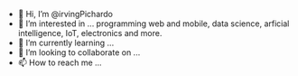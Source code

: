 - 👋 Hi, I’m @irvingPichardo
- 👀 I’m interested in ... programming web and mobile, data science, arficial intelligence, IoT, electronics and more.
- 🌱 I’m currently learning ...
- 💞️ I’m looking to collaborate on ...
- 📫 How to reach me ...

<!---
irvingPichardo/irvingPichardo is a ✨ special ✨ repository because its `README.md` (this file) appears on your GitHub profile.
You can click the Preview link to take a look at your changes.
--->
